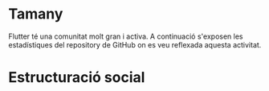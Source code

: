 <!-- TITLE: Comunitat -->

# Tamany

Flutter té una comunitat molt gran i activa. A continuació s'exposen les estadístiques del repository de GitHub on es veu reflexada aquesta activitat.

# Estructuració social
